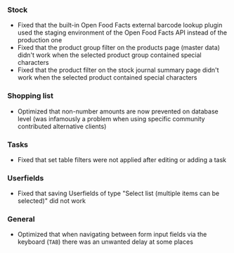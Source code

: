 ### Stock

- Fixed that the built-in Open Food Facts external barcode lookup plugin used the staging environment of the Open Food Facts API instead of the production one
- Fixed that the product group filter on the products page (master data) didn't work when the selected product group contained special characters
- Fixed that the product filter on the stock journal summary page didn't work when the selected product contained special characters

### Shopping list

- Optimized that non-number amounts are now prevented on database level (was infamously a problem when using specific community contributed alternative clients)

### Tasks

- Fixed that set table filters were not applied after editing or adding a task

### Userfields

- Fixed that saving Userfields of type "Select list (multiple items can be selected)" did not work

### General

- Optimized that when navigating between form input fields via the keyboard (`TAB`) there was an unwanted delay at some places
